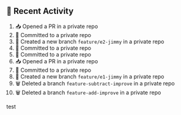 ## 📌 Recent Activity
<!--START_SECTION:activity-->
1. 📥 Opened a PR in a private repo
2. 📝 Committed to a private repo
3. 🎉 Created a new branch `feature/e2-jimmy` in a private repo
4. 📝 Committed to a private repo
5. 📝 Committed to a private repo
6. 📥 Opened a PR in a private repo
7. 📝 Committed to a private repo
8. 🎉 Created a new branch `feature/e1-jimmy` in a private repo
9. 🗑️ Deleted a branch `feature-subtract-improve` in a private repo
10. 🗑️ Deleted a branch `feature-add-improve` in a private repo
<!--END_SECTION:activity-->
test
